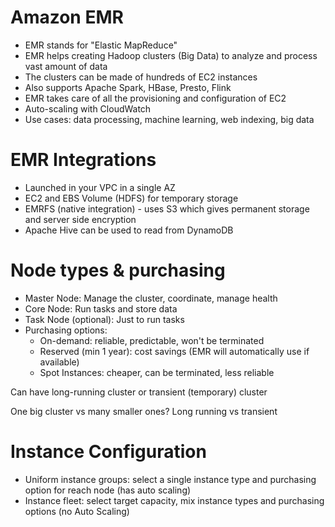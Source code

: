 # Amazon EMR

- EMR stands for "Elastic MapReduce"
- EMR helps creating Hadoop clusters (Big Data) to analyze and process vast amount of data
- The clusters can be made of hundreds of EC2 instances
- Also supports Apache Spark, HBase, Presto, Flink
- EMR takes care of all the provisioning and configuration of EC2
- Auto-scaling with CloudWatch
- Use cases: data processing, machine learning, web indexing, big data

# EMR Integrations

- Launched in your VPC in a single AZ
- EC2 and EBS Volume (HDFS) for temporary storage
- EMRFS (native integration) - uses S3 which gives permanent storage and server side encryption
- Apache Hive can be used to read from DynamoDB

# Node types & purchasing

- Master Node: Manage the cluster, coordinate, manage health
- Core Node: Run tasks and store data
- Task Node (optional): Just to run tasks
- Purchasing options:
  - On-demand: reliable, predictable, won't be terminated
  - Reserved (min 1 year): cost savings (EMR will automatically use if available)
  - Spot Instances: cheaper, can be terminated, less reliable

Can have long-running cluster or transient (temporary) cluster

One big cluster vs many smaller ones? Long running vs transient

# Instance Configuration

- Uniform instance groups: select a single instance type and purchasing option for reach node (has auto scaling)
- Instance fleet: select target capacity, mix instance types and purchasing options (no Auto Scaling)

